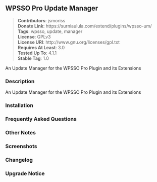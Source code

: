 <h2>WPSSO Pro Update Manager</h2>
<blockquote>
<strong>Contributors</strong>: jsmoriss<br/>
<strong>Donate Link</strong>: https://surniaulula.com/extend/plugins/wpsso-um/<br/>
<strong>Tags</strong>: wpsso, update, manager<br/>
<strong>License</strong>: GPLv3<br/>
<strong>License URI</strong>: http://www.gnu.org/licenses/gpl.txt<br/>
<strong>Requires At Least</strong>: 3.0<br/>
<strong>Tested Up To</strong>: 4.1.1<br/>
<strong>Stable Tag</strong>: 1.0<br/>
</blockquote>

An Update Manager for the WPSSO Pro Plugin and its Extensions

<h3>Description</h3>

An Update Manager for the WPSSO Pro Plugin and its Extensions

<h3>Installation</h3>

<h3>Frequently Asked Questions</h3>

<h3>Other Notes</h3>

<h3>Screenshots</h3>

<h3>Changelog</h3>

<h3>Upgrade Notice</h3>

